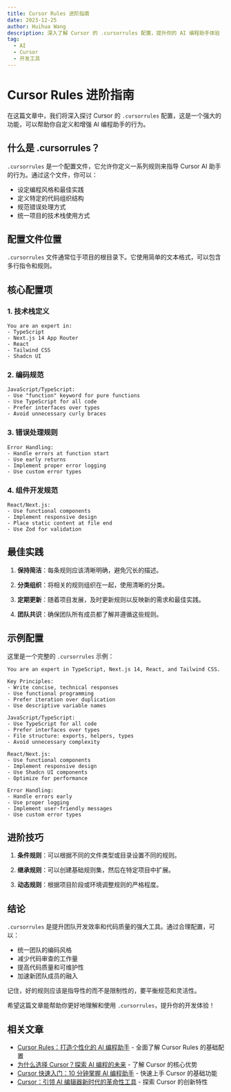 ```yaml
---
title: Cursor Rules 进阶指南
date: 2023-12-25
author: Huihua Wang
description: 深入了解 Cursor 的 .cursorrules 配置，提升你的 AI 编程助手体验
tag:
  - AI
  - Cursor
  - 开发工具
---
```


# Cursor Rules 进阶指南

在这篇文章中，我们将深入探讨 Cursor 的 `.cursorrules` 配置，这是一个强大的功能，可以帮助你自定义和增强 AI 编程助手的行为。

## 什么是 .cursorrules？

`.cursorrules` 是一个配置文件，它允许你定义一系列规则来指导 Cursor AI 助手的行为。通过这个文件，你可以：

- 设定编程风格和最佳实践
- 定义特定的代码组织结构
- 规范错误处理方式
- 统一项目的技术栈使用方式

## 配置文件位置

`.cursorrules` 文件通常位于项目的根目录下。它使用简单的文本格式，可以包含多行指令和规则。

## 核心配置项

### 1. 技术栈定义

```plaintext
You are an expert in:
- TypeScript
- Next.js 14 App Router
- React
- Tailwind CSS
- Shadcn UI
```

### 2. 编码规范

```plaintext
JavaScript/TypeScript:
- Use "function" keyword for pure functions
- Use TypeScript for all code
- Prefer interfaces over types
- Avoid unnecessary curly braces
```

### 3. 错误处理规则

```plaintext
Error Handling:
- Handle errors at function start
- Use early returns
- Implement proper error logging
- Use custom error types
```

### 4. 组件开发规范

```plaintext
React/Next.js:
- Use functional components
- Implement responsive design
- Place static content at file end
- Use Zod for validation
```

## 最佳实践

1. **保持简洁**：每条规则应该清晰明确，避免冗长的描述。

2. **分类组织**：将相关的规则组织在一起，使用清晰的分类。

3. **定期更新**：随着项目发展，及时更新规则以反映新的需求和最佳实践。

4. **团队共识**：确保团队所有成员都了解并遵循这些规则。

## 示例配置

这里是一个完整的 `.cursorrules` 示例：

```plaintext
You are an expert in TypeScript, Next.js 14, React, and Tailwind CSS.

Key Principles:
- Write concise, technical responses
- Use functional programming
- Prefer iteration over duplication
- Use descriptive variable names

JavaScript/TypeScript:
- Use TypeScript for all code
- Prefer interfaces over types
- File structure: exports, helpers, types
- Avoid unnecessary complexity

React/Next.js:
- Use functional components
- Implement responsive design
- Use Shadcn UI components
- Optimize for performance

Error Handling:
- Handle errors early
- Use proper logging
- Implement user-friendly messages
- Use custom error types
```

## 进阶技巧

1. **条件规则**：可以根据不同的文件类型或目录设置不同的规则。

2. **继承规则**：可以创建基础规则集，然后在特定项目中扩展。

3. **动态规则**：根据项目阶段或环境调整规则的严格程度。

## 结论

`.cursorrules` 是提升团队开发效率和代码质量的强大工具。通过合理配置，可以：

- 统一团队的编码风格
- 减少代码审查的工作量
- 提高代码质量和可维护性
- 加速新团队成员的融入

记住，好的规则应该是指导性的而不是限制性的，要平衡规范和灵活性。

希望这篇文章能帮助你更好地理解和使用 `.cursorrules`，提升你的开发体验！


## 相关文章

- [Cursor Rules：打造个性化的 AI 编程助手](./cursor-rules-guide) - 全面了解 Cursor Rules 的基础配置
- [为什么选择 Cursor？探索 AI 编程的未来](./why-choose-cursor) - 了解 Cursor 的核心优势
- [Cursor 快速入门：10 分钟掌握 AI 编程助手](./cursor-quick-start) - 快速上手 Cursor 的基础功能
- [Cursor：引领 AI 编辑器新时代的革命性工具](./cursor-next-gen-editor) - 探索 Cursor 的创新特性 